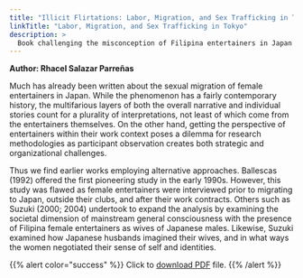 ```yaml
---
title: "Illicit Flirtations: Labor, Migration, and Sex Trafficking in Tokyo (book review)"
linkTitle: "Labor, Migration, and Sex Trafficking in Tokyo"
description: >
  Book challenging the misconception of Filipina entertainers in Japan as trafficked workers
---
```

**Author: Rhacel Salazar Parreñas**

Much has already been written about the sexual migration of female entertainers in Japan. While the phenomenon has a fairly contemporary history, the multifarious layers of both the overall narrative and individual stories count for a plurality of interpretations, not least of which come from the entertainers themselves. On the other hand, getting the perspective of entertainers within their work context poses a dilemma for research methodologies as participant observation creates both strategic and organizational challenges.

Thus we find earlier works employing alternative approaches. Ballescas (1992) offered the first pioneering study in the early 1990s. However, this study was flawed as female entertainers were interviewed prior to migrating to Japan, outside their clubs, and after their work contracts. Others such as Suzuki (2000; 2004) undertook to expand the analysis by examining the societal dimension of mainstream general consciousness with the presence of Filipina female entertainers as wives of Japanese males. Likewise, Suzuki examined how Japanese husbands imagined their wives, and in what ways the women negotiated their sense of self and identities.

{{% alert color="success" %}}
Click to [download PDF](https://timog.org/static/pdf/labor-migration-and-sex-trafficking-in-tokyo.pdf) file.
{{% /alert %}}

